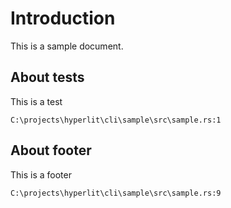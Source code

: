 # Introduction

This is a sample document.

## About tests


This is a test


`C:\projects\hyperlit\cli\sample\src\sample.rs:1`


## About footer


This is a footer


`C:\projects\hyperlit\cli\sample\src\sample.rs:9`


